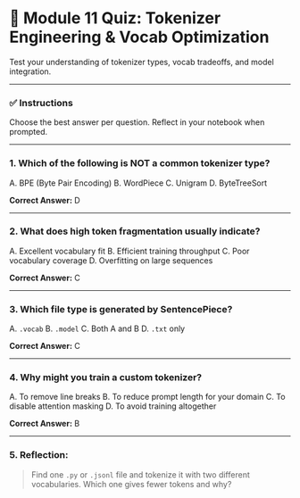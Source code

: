 # 🧪 Module 11 Quiz: Tokenizer Engineering & Vocab Optimization

Test your understanding of tokenizer types, vocab tradeoffs, and model integration.

---

### ✅ Instructions

Choose the best answer per question. Reflect in your notebook when prompted.

---

### 1. Which of the following is NOT a common tokenizer type?

A. BPE (Byte Pair Encoding)
B. WordPiece
C. Unigram
D. ByteTreeSort

**Correct Answer:** D

---

### 2. What does high token fragmentation usually indicate?

A. Excellent vocabulary fit
B. Efficient training throughput
C. Poor vocabulary coverage
D. Overfitting on large sequences

**Correct Answer:** C

---

### 3. Which file type is generated by SentencePiece?

A. `.vocab`
B. `.model`
C. Both A and B
D. `.txt` only

**Correct Answer:** C

---

### 4. Why might you train a custom tokenizer?

A. To remove line breaks
B. To reduce prompt length for your domain
C. To disable attention masking
D. To avoid training altogether

**Correct Answer:** B

---

### 5. Reflection:

> Find one `.py` or `.jsonl` file and tokenize it with two different vocabularies. Which one gives fewer tokens and why?
